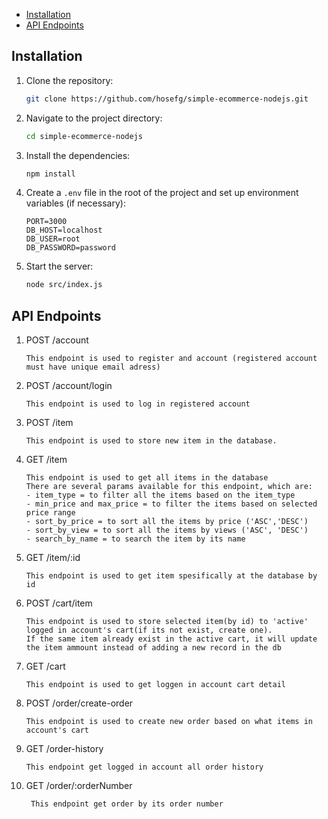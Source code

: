 - [Installation](#installation)
- [API Endpoints](#api-endpoints)

## Installation

1. Clone the repository:

    ```bash
    git clone https://github.com/hosefg/simple-ecommerce-nodejs.git
    ```

2. Navigate to the project directory:

    ```bash
    cd simple-ecommerce-nodejs
    ```

3. Install the dependencies:

    ```bash
    npm install
    ```

4. Create a `.env` file in the root of the project and set up environment variables (if necessary):

    ```
    PORT=3000
    DB_HOST=localhost
    DB_USER=root
    DB_PASSWORD=password
    ```

5. Start the server:

    ```bash
    node src/index.js
    ```

## API Endpoints

1. POST /account
     ```
     This endpoint is used to register and account (registered account must have unique email adress)
     ```
     
2. POST /account/login
     ```
     This endpoint is used to log in registered account 
     ```
3. POST /item
     ```
     This endpoint is used to store new item in the database.
    
     ```
4. GET  /item
     ```
     This endpoint is used to get all items in the database
     There are several params available for this endpoint, which are:
     - item_type = to filter all the items based on the item_type
     - min_price and max_price = to filter the items based on selected price range
     - sort_by_price = to sort all the items by price ('ASC','DESC')
     - sort_by_view = to sort all the items by views ('ASC', 'DESC')
     - search_by_name = to search the item by its name
     ```
5. GET  /item/:id
     ```
     This endpoint is used to get item spesifically at the database by id
     ```
6. POST /cart/item
     ```
     This endpoint is used to store selected item(by id) to 'active' logged in account's cart(if its not exist, create one). 
     If the same item already exist in the active cart, it will update the item ammount instead of adding a new record in the db
     ```
7. GET  /cart
     ```
     This endpoint is used to get loggen in account cart detail
     ```
8. POST /order/create-order
     ```
     This endpoint is used to create new order based on what items in account's cart
     ```
9. GET  /order-history
     ```
     This endpoint get logged in account all order history
     ```
10. GET /order/:orderNumber
    ```
     This endpoint get order by its order number
     ```
